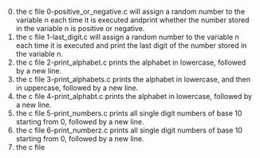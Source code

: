 0. the c file 0-positive_or_negative.c will assign a random number to the variable n each time it is executed andprint whether the number stored in the variable n is positive or negative.
1. the c file 1-last_digit.c will assign a random number to the variable n each time it is executed and print the last digit of the number stored in the variable n.
2. the c file 2-print_alphabet.c prints the alphabet in lowercase, followed by a new line.
3. the c file 3-print_alphabets.c prints the alphabet in lowercase, and then in uppercase, followed by a new line.
4. the c file 4-print_alphabt.c prints the alphabet in lowercase, followed by a new line.
5. the c file 5-print_numbers.c prints all single digit numbers of base 10 starting from 0, followed by a new line.
6. the c file 6-print_numberz.c prints all single digit numbers of base 10 starting from 0, followed by a new line.
7. the c file 